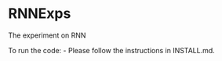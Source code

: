# RNNExps
The experiment on RNN

   To run the code:
     - Please follow the instructions in INSTALL.md. 
